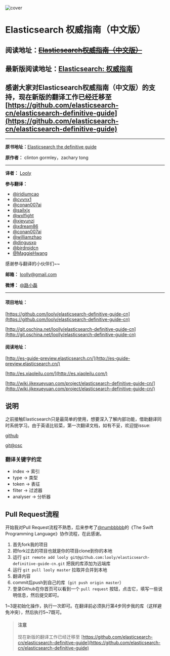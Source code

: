 ![cover](https://raw.githubusercontent.com/looly/elasticsearch-definitive-guide-cn/master/cover_small.jpg)

# Elasticsearch 权威指南（中文版）

## 阅读地址：~~[Elasticsearch权威指南（中文版）](http://es.xiaoleilu.com/)~~

## 最新版阅读地址：[Elasticsearch: 权威指南](http://es-guide-preview.elasticsearch.cn/)

## 感谢大家对Elasticsearch权威指南（中文版）的支持，现在新版的翻译工作已经迁移至 [https://github.com/elasticsearch-cn/elasticsearch-definitive-guide](https://github.com/elasticsearch-cn/elasticsearch-definitive-guide) 

----------------------------------------

**原书地址：**[Elasticsearch the definitive guide](https://github.com/elasticsearch/elasticsearch-definitive-guide)

**原作者：** clinton gormley，zachary tong

----------------------------------------

**译者：** [Looly](http://www.xiaoleilu.com)

**参与翻译：**
* [@iridiumcao](https://github.com/iridiumcao)
* [@cvvnx1](https://github.com/cvvnx1)
* [@conan007ai](https://github.com/conan007ai)
* [@sailxjx](https://github.com/sailxjx)
* [@wxlfight](https://github.com/wxlfight)
* [@xieyunzi](https://github.com/xieyunzi)
* [@xdream86](https://github.com/xdream86)
* [@conan007ai](https://github.com/conan007ai)
* [@williamzhao](https://github.com/williamzhao)
* [@dingusxp](https://github.com/dingusxp)
* [@birdroidcn](https://github.com/birdroidcn)
* [@MaggieHwang](https://github.com/MaggieHwang)

感谢参与翻译的小伙伴们~~

**邮箱：** loolly@gmail.com

**微博：** [@路小磊](http://weibo.com/loolly)

----------------------------------------

#### 项目地址：

[https://github.com/looly/elasticsearch-definitive-guide-cn](https://github.com/looly/elasticsearch-definitive-guide-cn)

[http://git.oschina.net/loolly/elasticsearch-definitive-guide-cn](http://git.oschina.net/loolly/elasticsearch-definitive-guide-cn)

#### 阅读地址：

[http://es-guide-preview.elasticsearch.cn/](http://es-guide-preview.elasticsearch.cn/)

[http://es.xiaoleilu.com/](http://es.xiaoleilu.com/)

[http://wiki.jikexueyuan.com/project/elasticsearch-definitive-guide-cn/](http://wiki.jikexueyuan.com/project/elasticsearch-definitive-guide-cn/)

## 说明
之前接触Elasticsearch只是最简单的使用，想要深入了解内部功能，借助翻译同时系统学习。由于英语比较菜，第一次翻译文档，如有不妥，欢迎提issue:

[github](https://github.com/looly/elasticsearch-definitive-guide-cn)

[git@osc](http://git.oschina.net/loolly/elasticsearch-definitive-guide-cn/issues)

### 翻译关键字约定
* index -> 索引
* type -> 类型
* token -> 表征
* filter -> 过滤器
* analyser -> 分析器

## Pull Request流程

开始我对Pull Request流程不熟悉，后来参考了[@numbbbbb](https://github.com/numbbbbb)的《The Swift Programming Language》协作流程，在此感谢。

1. 首先fork我的项目
2. 把fork过去的项目也就是你的项目clone到你的本地
3. 运行 `git remote add looly git@github.com:looly/elasticsearch-definitive-guide-cn.git` 把我的库添加为远端库
4. 运行 `git pull looly master` 拉取并合并到本地
5. 翻译内容
6. commit后push到自己的库（`git push origin master`）
7. 登录Github在你首页可以看到一个 `pull request` 按钮，点击它，填写一些说明信息，然后提交即可。

1~3是初始化操作，执行一次即可。在翻译前必须执行第4步同步我的库（这样避免冲突），然后执行5~7既可。

> #### 注意
> 现在新版的翻译工作已经迁移至 [https://github.com/elasticsearch-cn/elasticsearch-definitive-guide](https://github.com/elasticsearch-cn/elasticsearch-definitive-guide) 